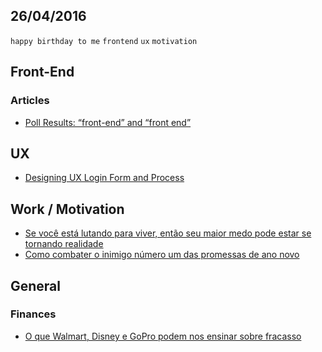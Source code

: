 26/04/2016
----------

`happy birthday to me` `frontend` `ux` `motivation` 

## Front-End

### Articles

- [Poll Results: “front-end” and “front end”](https://css-tricks.com/poll-results-front-end-front-end/)

## UX

- [Designing UX Login Form and Process](http://babich.biz/designing-ux-login-form-and-process/)

## Work / Motivation

- [Se você está lutando para viver, então seu maior medo pode estar se tornando realidade](http://insistimento.com.br/nao-resistencia/)
- [Como combater o inimigo número um das promessas de ano novo](http://insistimento.com.br/promessas-ano-novo/)

## General

### Finances

- [O que Walmart, Disney e GoPro podem nos ensinar sobre fracasso](http://insistimento.com.br/licoes-wallmart-disney-gopro/)
 

